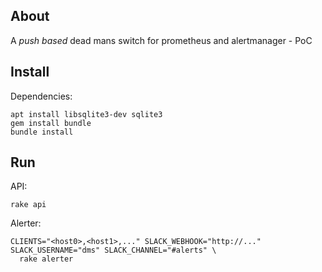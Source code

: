 ## About

A *push based* dead mans switch for prometheus and alertmanager - PoC

## Install

Dependencies:
```
apt install libsqlite3-dev sqlite3
gem install bundle
bundle install
```

## Run

API:
```
rake api
```

Alerter:
```
CLIENTS="<host0>,<host1>,..." SLACK_WEBHOOK="http://..." SLACK_USERNAME="dms" SLACK_CHANNEL="#alerts" \
  rake alerter
```

